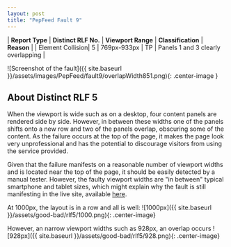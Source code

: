 ```yaml
---
layout: post
title: "PepFeed Fault 9"
---
```

| **Report Type** | **Distinct RLF No.** | **Viewport Range** | **Classification** | **Reason** |
| Element Collision| 5 | 769px-933px | TP | Panels 1 and 3 clearly overlapping | 

![Screenshot of the fault]({{ site.baseurl }}/assets/images/PepFeed/fault9/overlapWidth851.png){: .center-image }

## About Distinct RLF 5

When the viewport is wide such as on a desktop, four content panels are rendered side by side. However, in between these widths one of the panels shifts onto a new row and two of the panels overlap, obscuring some of the content. As the failure occurs at the top of the page, it makes the page look very unprofessional and has the potential to discourage visitors from using the service provided.

Given that the failure manifests on a reasonable number of viewport widths and is located near the top of the page, it should be easily detected by a manual tester. However, the faulty viewport widths are "in between" typical smartphone and tablet sizes, which might explain why the fault is still manifesting in the live site, available [here](http://pepfeed.com).

At 1000px, the layout is in a row and all is well:
![1000px]({{ site.baseurl }}/assets/good-bad/rlf5/1000.png){: .center-image}

However, an narrow viewport widths such as 928px, an overlap occurs
![928px]({{ site.baseurl }}/assets/good-bad/rlf5/928.png){: .center-image}
